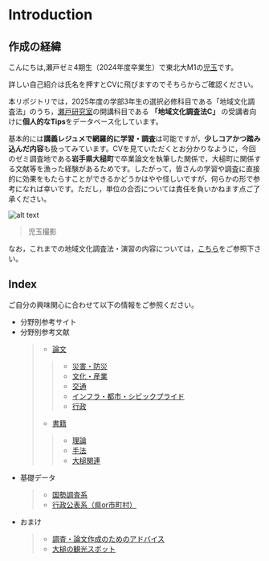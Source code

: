 # Introduction

## 作成の経緯

こんにちは,瀬戸ゼミ4期生（2024年度卒業生）で東北大M1の[児玉](https://github.com/geoshota)です。

詳しい自己紹介は氏名を押すとCVに飛びますのでそちらからご確認ください。

本リポジトリでは，2025年度の学部3年生の選択必修科目である「地域文化調査法」のうち，[瀬戸研究室](https://tossetolab.github.io/)の開講科目である **「地域文化調査法C」** の受講者向けに**個人的なTips**をデータベース化しています。

基本的には**講義レジュメで網羅的に学習・調査**は可能ですが，**少しコアかつ踏み込んだ内容**も扱ってみています。CVを見ていただくとお分かりなように，今回のゼミ調査地である**岩手県大槌町**で卒業論文を執筆した関係で，大槌町に関係する文献等を漁った経験があるためです。したがって，皆さんの学習や調査に直接的に効果をもたらすことができるかどうかはやや怪しいですが，何らかの形で参考になれば幸いです。ただし，単位の合否については責任を負いかねます点ご了承ください。

![alt text](fig/overview.png)
> 児玉撮影

なお，これまでの地域文化調査法・演習の内容については，[こちら](https://tossetolab.github.io/fieldstudies.html)をご参照下さい。

## Index

ご自分の興味関心に合わせて以下の情報をご参照ください。

- 分野別参考サイト
- 分野別参考文献
  >- [論文](./docs/docs_paper)
  >>- [災害・防災](./docs/docs_paper/paper_disaster.md)
  >>- [文化・産業](./docs/docs_paper/paper_culture_industory.md)
  >>- [交通](./docs/docs_paper/paper_transportation.md)
  >>- [インフラ・都市・シビックプライド](./docs/docs_paper/paper_city.md)
  >>- [行政](./docs/docs_paper/paper_goverment.md)
  >- [書籍](./docs/docs_book)
  >>- [理論](./docs/docs_book/docs_theory.md)
  >>- [手法](./docs/docs_book/docs_methodology.md)
  >>- [大槌関連](./docs/docs_book/docs_otsuchi.md)
- 基礎データ
  >- [国勢調査系](./docs/docs_data/statisticaldata_sensus.md)
  >- [行政公表系（県or市町村）](./docs/docs_data/statistical_data_prof_town.md)
- おまけ
  >- [調査・論文作成のためのアドバイス](./docs/docs_columm/columm_seminar.md)
  >- [大槌の観光スポット](./docs/docs_columm/colimm_sightseeing_otsuchi.md)
